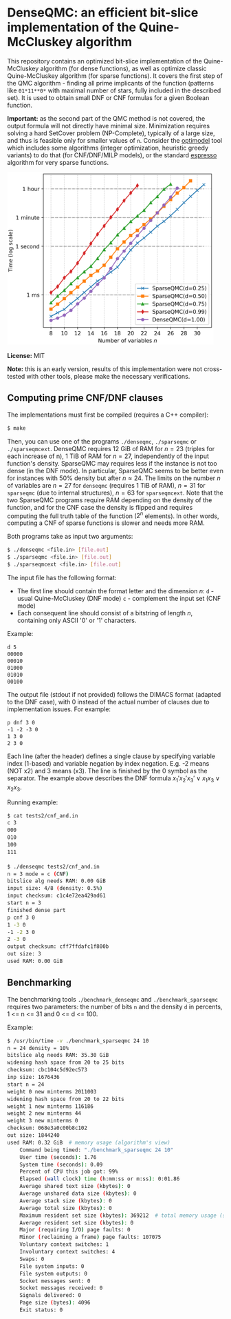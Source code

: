 # DenseQMC: an efficient bit-slice implementation of the Quine-McCluskey algorithm

This repository contains an optimized bit-slice implementation of the Quine-McCluskey algorithm (for dense functions), as well as optimize classic Quine-McCluskey algorithm (for sparse functions). It covers the first step of the QMC algorithm - finding all prime implicants of the function (patterns like `01*11**0*` with maximal number of stars, fully included in the described set). It is used to obtain small DNF or CNF formulas for a given Boolean function.

**Important:** as the second part of the QMC method is not covered, the output formula will not directly have minimal size. Minimization requires solving a hard SetCover problem (NP-Complete), typically of a large size, and thus is feasible only for smaller values of `n`. Consider the [optimodel](https://github.com/hellman/optimodel) tool which includes some algorithms (integer optimization, heuristic greedy variants) to do that (for CNF/DNF/MILP models), or the standard [espresso](https://en.wikipedia.org/wiki/Espresso_heuristic_logic_minimizer) algorithm for very sparse functions.

<img src="./benchmark.png" alt="Benchmark summary" height="400">

**License:** MIT

**Note:** this is an early version, results of this implementation were not cross-tested with other tools, please make the necessary verifications.


## Computing prime CNF/DNF clauses

The implementations must first be compiled (requires a C++ compiler):

```sh
$ make
```

Then, you can use one of the programs `./denseqmc`, `./sparseqmc` or `./sparseqmcext`. DenseQMC requires 12 GiB of RAM for $n=23$ (triples for each increase of n), 1 TiB of RAM for $n=27$, independently of the input function's density. SparseQMC may requires less if the instance is not too dense (in the DNF mode). In particular, SparseQMC seems to be better even for instances with 50% density but after $n\approx24$. The limits on the number $n$ of variables are $n=27$ for `denseqmc` (requires 1 TiB of RAM), $n=31$ for `sparseqmc` (due to internal structures), $n=63$ for `sparseqmcext`. Note that the two SparseQMC programs require RAM depending on the density of the function, and for the CNF case the density is flipped and requires computing the full truth table of the function ($2^n$ elements). In other words, computing a CNF of sparse functions is slower and needs more RAM.

Both programs take as input two arguments:
```sh
$ ./denseqmc <file.in> [file.out]
$ ./sparseqmc <file.in> [file.out]
$ ./sparseqmcext <file.in> [file.out]
```

The input file has the following format:
- The first line should contain the format letter and the dimension $n$:
  `d` - usual Quine-McCluskey (DNF mode)
  `c` - complement the input set (CNF mode)
- Each consequent line should consist of a bitstring of length $n$, containing only ASCII '0' or '1' characters.

Example:

```
d 5
00000
00010
01000
01010
00100
```

The output file (stdout if not provided) follows the DIMACS format (adapted to the DNF case), with 0 instead of the actual number of clauses due to implementation issues. For example:

```
p dnf 3 0
-1 -2 -3 0
1 3 0
2 3 0
```

Each line (after the header) defines a single clause by specifying variable index (1-based) and variable negation by index negation. E.g. -2 means (NOT x2) and 3 means (x3). The line is finished by the 0 symbol as the separator. The example above describes the DNF formula $x_1'x_2'x_3' \lor x_1x_3 \lor x_2x_3$.

Running example:

```sh
$ cat tests2/cnf_and.in                                                                                                                                                                                                                (base)
c 3
000
010
100
111

$ ./denseqmc tests2/cnf_and.in                                                                                                                                                                                                         (base)
n = 3 mode = c (CNF)
bitslice alg needs RAM: 0.00 GiB
input size: 4/8 (density: 0.5%)
input checksum: c1c4e72ea429ad61
start n = 3
finished dense part
p cnf 3 0
1 -3 0
-1 -2 3 0
2 -3 0
output checksum: cff7ffdafc1f800b
out size: 3
used RAM: 0.00 GiB
```


## Benchmarking

The benchmarking tools `./benchmark_denseqmc` and `./benchmark_sparseqmc` requires two parameters: the number of bits `n` and the density `d` in percents, 1 <= n <= 31 and 0 <= d <= 100.

Example:

```sh
$ /usr/bin/time -v ./benchmark_sparseqmc 24 10
n = 24 density = 10%
bitslice alg needs RAM: 35.30 GiB
widening hash space from 20 to 25 bits
checksum: cbc104c5d92ec573
inp size: 1676436
start n = 24
weight 0 new minterms 2011003
widening hash space from 20 to 22 bits
weight 1 new minterms 116186
weight 2 new minterms 44
weight 3 new minterms 0
checksum: 068e3a0c00b8c102
out size: 1844240
used RAM: 0.32 GiB  # memory usage (algorithm's view)
	Command being timed: "./benchmark_sparseqmc 24 10"
	User time (seconds): 1.76
	System time (seconds): 0.09
	Percent of CPU this job got: 99%
	Elapsed (wall clock) time (h:mm:ss or m:ss): 0:01.86
	Average shared text size (kbytes): 0
	Average unshared data size (kbytes): 0
	Average stack size (kbytes): 0
	Average total size (kbytes): 0
	Maximum resident set size (kbytes): 369212  # total memory usage (system view)
	Average resident set size (kbytes): 0
	Major (requiring I/O) page faults: 0
	Minor (reclaiming a frame) page faults: 107075
	Voluntary context switches: 1
	Involuntary context switches: 4
	Swaps: 0
	File system inputs: 0
	File system outputs: 0
	Socket messages sent: 0
	Socket messages received: 0
	Signals delivered: 0
	Page size (bytes): 4096
	Exit status: 0
```